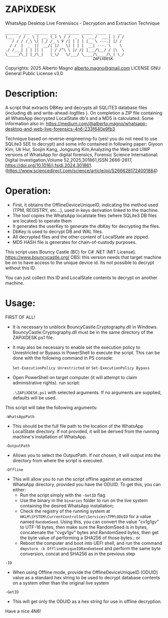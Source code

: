 # ZAPiXDESK
WhatsApp Desktop Live Forensiscs - Decryption and Extraction Technique

```
______  ___  ______ ___   _______ _____ _____ _   __
|___  / / _ \ | ___ (_) \ / /  _  \  ___/  ___| | / /
   / / / /_\ \| |_/ /_ \ V /| | | | |__ \ ---.| |/ /
  / /  |  _  ||  __/| |/   \| | | |  __| ---. \    \  
./ /___| | | || |   | / /^\ \ |/ /| |___/\__/ / |\  \
\_____/\_| |_/\_|   |_\/   \/___/ \____/\____/\_| \_/
                                       ZAPiXDESK
```
                                       
Copyrights: 2025 Alberto Magno <alberto.magno@gmail.com> 
LICENSE GNU General Public License v3.0

# Description: 
A script that extracts DBKey and decrypts all SQLITE3 database files (including db and write-ahead-logfiles ). 
On completion a ZIP file containing all WhatsApp decrypted LocalState db's and a MD5 is calculated.
Some information also in: https://medium.com/@alberto.magno/whatsapp-desktop-and-web-live-forensics-4n6-233f640e9fb3

Technique based on reverse-engineering-fu (yes! you do not need to use SQLite3 SEE to decrypt) and some info contained in following paper:
Giyoon Kim, Uk Hur, Soojin Kang, Jongsung Kim,Analyzing the Web and UWP versions of WhatsApp for digital forensics,
Forensic Science International: Digital Investigation,Volume 52,2025,301861,ISSN 2666-2817,
https://doi.org/10.1016/j.fsidi.2024.301861.
(https://www.sciencedirect.com/science/article/pii/S2666281724001884)

# Operation:
- First, it obtains the OfflineDeviceUniqueID, indicating the method used (TPM, REGISTRY, etc...), used in keys derivation linked to the machine.
- The tool copies the WhatsApp localstate files (where SQLite3 DB files are located) to operate them
- It generates the userKey to generate the dbKey for decrypting the files.
- DbKey is used to decrypt DB and WAL files.
- All decrypted files and the other content of LocalState are zipped.
- MD5 HASH file is generates for chain-of-custody purposes.

This script uses Bouncy Castle (BC) for C# .NET (MIT License).
https://www.bouncycastle.org/
OBS: this version needs that target machine be on to have access to the unique device id. Its not possible to decrypt without this ID.

You can just collect this ID and LocalState contents to decrypt on another machine.

# Usage:
FIRST OF ALL!
- It is necessary to unblock BouncyCastle.Cryptography.dll in Windows. BouncyCastle.Cryptography.dll must be in the same directory of the ZAPiXDESK.ps1 file.
- It may also be necessary to enable set the execution policy to Unrestricted or Bypass in PowerShell to execute the script. This can be done with the following command in PS console:
  
  `Set-ExecutionPolicy Unrestricted` or `Set-ExecutionPolicy Bypass`
- Open PowerShell on target computer (it will attempt to claim administrative rights).
run script:

  `.\ZAPiXDESK.ps1` with selected arguments. If no arguments are supplied, defaults will be used.

This script will take the following arguments:
```
-WhatsAppPath  
```
- This should be the full file path to the location of the WhatsApp LocalState directory. If not provided, it will be derived from the running machine's
  installation of WhatsApp.

```
-OutputPath
```
- Allows you to select the OutputPath. If not chosen, it will output into the directory from where the script is executed.

```
-Offline  
```
- This will allow you to run the script offline against an extracted WhatsApp directory, provided you have the ODUID. To get this, you can either:
  - Run the script simply with the `-GetID` flag
  - Use the binary in the `binaries` folder to run on the live system containing the desired WhatsApp installation;
  - Check the registry of the running system at `HKLM\SYSTEM\CurrentControlSet\Services\TPM\ODUID` for a value named `RandomSeed`. Using this, you can 
    convert the value "cv1g1gv" to UTF-16 bytes, then make sure the RandomSeed is in bytes, concatenate the "cvgv1gv" bytes and RandomSeed bytes, then 
    get the byte value of performing a SHA256 of those bytes.; or
  - Reboot the computer and boot into UEFI shell, and run the command `dmpstore -b OfflineUniqueIDRandomSeed` and perform the same byte conversion, concat
    and SHA256 as in the previous step

```
-ID
```
- When using Offline mode, provide the OfflineDeviceUniqueID (ODUID) value as a standard hex string to be used to decrypt database contents on a system other
  than the original live system

```
-GetID
```
- This will get only the ODUID as a hex string for use in offline decryption.


Have a nice 4N6!






